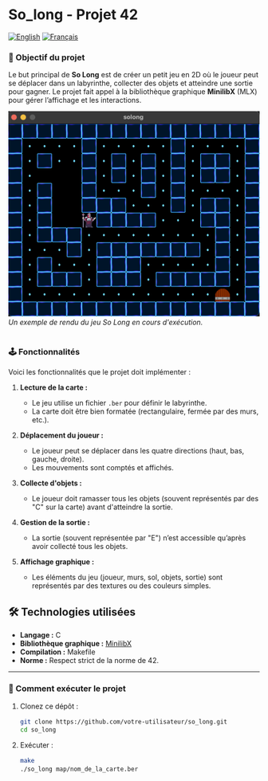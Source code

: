 # So_long - Projet 42  

[![English](https://img.shields.io/badge/English-blue.svg)](./READMEen.md)   [![Français](https://img.shields.io/badge/Français-gray.svg)](./README.md)  

### 🌟 Objectif du projet  

Le but principal de **So Long** est de créer un petit jeu en 2D où le joueur peut se déplacer dans un labyrinthe, collecter des objets et atteindre une sortie pour gagner. Le projet fait appel à la bibliothèque graphique **MinilibX** (MLX) pour gérer l’affichage et les interactions.  

![Aperçu du jeu So Long](assets/image.png)  
*Un exemple de rendu du jeu So Long en cours d'exécution.*  
<br>
### 🕹️ Fonctionnalités  

Voici les fonctionnalités que le projet doit implémenter :  

1. **Lecture de la carte :**  
   - Le jeu utilise un fichier `.ber` pour définir le labyrinthe.  
   - La carte doit être bien formatée (rectangulaire, fermée par des murs, etc.).  

2. **Déplacement du joueur :**  
   - Le joueur peut se déplacer dans les quatre directions (haut, bas, gauche, droite).  
   - Les mouvements sont comptés et affichés.  

3. **Collecte d'objets :**  
   - Le joueur doit ramasser tous les objets (souvent représentés par des "C" sur la carte) avant d'atteindre la sortie.  

4. **Gestion de la sortie :**  
   - La sortie (souvent représentée par "E") n’est accessible qu’après avoir collecté tous les objets.  

5. **Affichage graphique :**  
   - Les éléments du jeu (joueur, murs, sol, objets, sortie) sont représentés par des textures ou des couleurs simples.  



## 🛠️ Technologies utilisées  

- **Langage :** C  
- **Bibliothèque graphique :** [MinilibX](https://github.com/42Paris/minilibx-linux)  
- **Compilation :** Makefile  
- **Norme :** Respect strict de la norme de 42.  

---

### 🚀 Comment exécuter le projet  

1. Clonez ce dépôt :  

   ```bash
   git clone https://github.com/votre-utilisateur/so_long.git
   cd so_long

2. Exécuter : 
   ```bash
   make
   ./so_long map/nom_de_la_carte.ber

